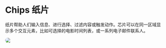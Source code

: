 # Chips 纸片

纸片帮助人们输入信息、进行选择、过滤内容或触发动作。芯片可以在同一区域显示多个交互元素，比如可选择的电影时间列表，或一系列电子邮件联系人。

<img src="/img/chip/head.png" style="display:block;border-radius:13px;">
